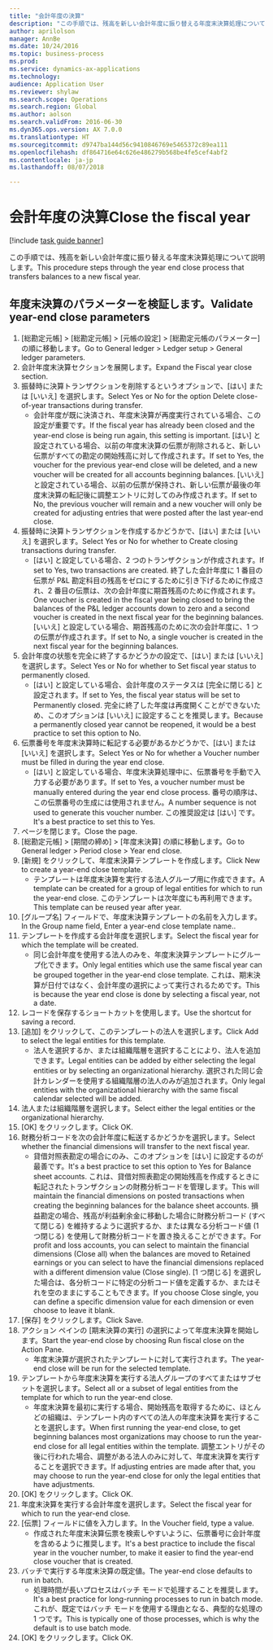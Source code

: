 ```yaml
--- 
title: "会計年度の決算"
description: "この手順では、残高を新しい会計年度に振り替える年度末決算処理について説明します。"
author: aprilolson
manager: AnnBe
ms.date: 10/24/2016
ms.topic: business-process
ms.prod: 
ms.service: dynamics-ax-applications
ms.technology: 
audience: Application User
ms.reviewer: shylaw
ms.search.scope: Operations
ms.search.region: Global
ms.author: aolson
ms.search.validFrom: 2016-06-30
ms.dyn365.ops.version: AX 7.0.0
ms.translationtype: HT
ms.sourcegitcommit: d9747ba144d56c9410846769e5465372c89ea111
ms.openlocfilehash: df864716e64c626e486279b568be4fe5cef4abf2
ms.contentlocale: ja-jp
ms.lasthandoff: 08/07/2018

---
```

# <a name="close-the-fiscal-year"></a><span data-ttu-id="fbe9e-103">会計年度の決算</span><span class="sxs-lookup"><span data-stu-id="fbe9e-103">Close the fiscal year</span></span>

[!include [task guide banner](../../includes/task-guide-banner.md)]

<span data-ttu-id="fbe9e-104">この手順では、残高を新しい会計年度に振り替える年度末決算処理について説明します。</span><span class="sxs-lookup"><span data-stu-id="fbe9e-104">This procedure steps through the year end close process that transfers balances to a new fiscal year.</span></span>


## <a name="validate-year-end-close-parameters"></a><span data-ttu-id="fbe9e-105">年度末決算のパラメーターを検証します。</span><span class="sxs-lookup"><span data-stu-id="fbe9e-105">Validate year-end close parameters</span></span>
1. <span data-ttu-id="fbe9e-106">[総勘定元帳] > [総勘定元帳] > [元帳の設定] > [総勘定元帳のパラメーター] の順に移動します。</span><span class="sxs-lookup"><span data-stu-id="fbe9e-106">Go to General ledger > Ledger setup > General ledger parameters.</span></span>
2. <span data-ttu-id="fbe9e-107">会計年度末決算セクションを展開します。</span><span class="sxs-lookup"><span data-stu-id="fbe9e-107">Expand the Fiscal year close section.</span></span>
3. <span data-ttu-id="fbe9e-108">振替時に決算トランザクションを削除するというオプションで、[はい] または [いいえ] を選択します。</span><span class="sxs-lookup"><span data-stu-id="fbe9e-108">Select Yes or No for the option Delete close-of-year transactions during transfer.</span></span>
    * <span data-ttu-id="fbe9e-109">会計年度が既に決済され、年度末決算が再度実行されている場合、この設定が重要です。</span><span class="sxs-lookup"><span data-stu-id="fbe9e-109">If the fiscal year has already been closed and the year-end close is being run again, this setting is important.</span></span> <span data-ttu-id="fbe9e-110">[はい] と設定されている場合、以前の年度末決算の伝票が削除されると、新しい伝票がすべての勘定の開始残高に対して作成されます。</span><span class="sxs-lookup"><span data-stu-id="fbe9e-110">If set to Yes, the voucher for the previous year-end close will be deleted, and a new voucher will be created for all accounts beginning balances.</span></span> <span data-ttu-id="fbe9e-111">[いいえ] と設定されている場合、以前の伝票が保持され、新しい伝票が最後の年度末決算の転記後に調整エントリに対してのみ作成されます。</span><span class="sxs-lookup"><span data-stu-id="fbe9e-111">If set to No, the previous voucher will remain and a new voucher will only be created for adjusting entries that were posted after the last year-end close.</span></span>  
4. <span data-ttu-id="fbe9e-112">振替時に決算トランザクションを作成するかどうかで、[はい] または [いいえ] を選択します。</span><span class="sxs-lookup"><span data-stu-id="fbe9e-112">Select Yes or No for whether to Create closing transactions during transfer.</span></span>
    * <span data-ttu-id="fbe9e-113">[はい] と設定している場合、2 つのトランザクションが作成されます。</span><span class="sxs-lookup"><span data-stu-id="fbe9e-113">If set to Yes, two transactions are created.</span></span> <span data-ttu-id="fbe9e-114">終了した会計年度に 1 番目の伝票が P&L 勘定科目の残高をゼロにするために引き下げるために作成され、2 番目の伝票は、次の会計年度に期首残高のために作成されます。</span><span class="sxs-lookup"><span data-stu-id="fbe9e-114">One voucher is created in the fiscal year being closed to bring the balances of the P&L ledger accounts down to zero and a second voucher is created in the next fiscal year for the beginning balances.</span></span> <span data-ttu-id="fbe9e-115">[いいえ] と設定している場合、期首残高のために次の会計年度に、1 つの伝票が作成されます。</span><span class="sxs-lookup"><span data-stu-id="fbe9e-115">If set to No, a single voucher is created in the next fiscal year for the beginning balances.</span></span>  
5. <span data-ttu-id="fbe9e-116">会計年度の状態を完全に終了するかどうかの設定で、[はい] または [いいえ] を選択します。</span><span class="sxs-lookup"><span data-stu-id="fbe9e-116">Select Yes or No for whether to Set fiscal year status to permanently closed.</span></span>
    * <span data-ttu-id="fbe9e-117">[はい] と設定している場合、会計年度のステータスは [完全に閉じる] と設定されます。</span><span class="sxs-lookup"><span data-stu-id="fbe9e-117">If set to Yes, the fiscal year status will be set to Permanently closed.</span></span>  <span data-ttu-id="fbe9e-118">完全に終了した年度は再度開くことができないため、このオプションは [いいえ] に設定することを推奨します。</span><span class="sxs-lookup"><span data-stu-id="fbe9e-118">Because a permanently closed year cannot be reopened, it would be a best practice to set this option to No.</span></span>  
6. <span data-ttu-id="fbe9e-119">伝票番号を年度末決算時に転記する必要があるかどうかで、[はい] または [いいえ] を選択します。</span><span class="sxs-lookup"><span data-stu-id="fbe9e-119">Select Yes or No for whether a Voucher number must be filled in during the year end close.</span></span>
    * <span data-ttu-id="fbe9e-120">[はい] と設定している場合、年度末決算処理中に、伝票番号を手動で入力する必要があります。</span><span class="sxs-lookup"><span data-stu-id="fbe9e-120">If set to Yes, a voucher number must be manually entered during the year end close process.</span></span> <span data-ttu-id="fbe9e-121">番号の順序は、この伝票番号の生成には使用されません。</span><span class="sxs-lookup"><span data-stu-id="fbe9e-121">A number sequence is not used to generate this voucher number.</span></span> <span data-ttu-id="fbe9e-122">この推奨設定は [はい] です。</span><span class="sxs-lookup"><span data-stu-id="fbe9e-122">It's a best practice to set this to Yes.</span></span>  
7. <span data-ttu-id="fbe9e-123">ページを閉じます。</span><span class="sxs-lookup"><span data-stu-id="fbe9e-123">Close the page.</span></span>
8. <span data-ttu-id="fbe9e-124">[総勘定元帳] > [期間の締め] > [年度末決算] の順に移動します。</span><span class="sxs-lookup"><span data-stu-id="fbe9e-124">Go to General ledger > Period close > Year end close.</span></span>
9. <span data-ttu-id="fbe9e-125">[新規] をクリックして、年度末決算テンプレートを作成します。</span><span class="sxs-lookup"><span data-stu-id="fbe9e-125">Click New to create a year-end close template.</span></span>
    * <span data-ttu-id="fbe9e-126">テンプレートは年度末決算を実行する法人グループ用に作成できます。</span><span class="sxs-lookup"><span data-stu-id="fbe9e-126">A template can be created for a group of legal entities for which to run the year-end close.</span></span> <span data-ttu-id="fbe9e-127">このテンプレートは次年度にも再利用できます。</span><span class="sxs-lookup"><span data-stu-id="fbe9e-127">This template can be reused year after year.</span></span>  
10. <span data-ttu-id="fbe9e-128">[グループ名] フィールドで、年度末決算テンプレートの名前を入力します。</span><span class="sxs-lookup"><span data-stu-id="fbe9e-128">In the Group name field, Enter a year-end close template name..</span></span>
11. <span data-ttu-id="fbe9e-129">テンプレートを作成する会計年度を選択します。</span><span class="sxs-lookup"><span data-stu-id="fbe9e-129">Select the fiscal year for which the template will be created.</span></span>
    * <span data-ttu-id="fbe9e-130">同じ会計年度を使用する法人のみを、年度末決算テンプレートにグループ化できます。</span><span class="sxs-lookup"><span data-stu-id="fbe9e-130">Only legal entities which use the same fiscal year can be grouped together in the year-end close template.</span></span> <span data-ttu-id="fbe9e-131">これは、期末決算が日付ではなく、会計年度の選択によって実行されるためです。</span><span class="sxs-lookup"><span data-stu-id="fbe9e-131">This is because the year end close is done by selecting a fiscal year, not a date.</span></span>  
12. <span data-ttu-id="fbe9e-132">レコードを保存するショートカットを使用します。</span><span class="sxs-lookup"><span data-stu-id="fbe9e-132">Use the shortcut for saving a record.</span></span>
13. <span data-ttu-id="fbe9e-133">[追加] をクリックして、このテンプレートの法人を選択します。</span><span class="sxs-lookup"><span data-stu-id="fbe9e-133">Click Add to select the legal entities for this template.</span></span>
    * <span data-ttu-id="fbe9e-134">法人を選択するか、または組織階層を選択することにより、法人を追加できます。</span><span class="sxs-lookup"><span data-stu-id="fbe9e-134">Legal entities can be added by either selecting the legal entities or by selecting an organizational hierarchy.</span></span>  <span data-ttu-id="fbe9e-135">選択された同じ会計カレンダーを使用する組織階層の法人のみが追加されます。</span><span class="sxs-lookup"><span data-stu-id="fbe9e-135">Only legal entities with the organizational hierarchy with the same fiscal calendar selected will be added.</span></span>  
14. <span data-ttu-id="fbe9e-136">法人または組織階層を選択します。</span><span class="sxs-lookup"><span data-stu-id="fbe9e-136">Select either the legal entities or the organizational hierarchy.</span></span>
15. <span data-ttu-id="fbe9e-137">[OK] をクリックします。</span><span class="sxs-lookup"><span data-stu-id="fbe9e-137">Click OK.</span></span>
16. <span data-ttu-id="fbe9e-138">財務分析コードを次の会計年度に転送するかどうかを選択します。</span><span class="sxs-lookup"><span data-stu-id="fbe9e-138">Select whether the financial dimensions will transfer to the next fiscal year.</span></span>
    * <span data-ttu-id="fbe9e-139">貸借対照表勘定の場合にのみ、このオプションを [はい] に設定するのが最善です。</span><span class="sxs-lookup"><span data-stu-id="fbe9e-139">It's a best practice to set this option to Yes for Balance sheet accounts.</span></span>  <span data-ttu-id="fbe9e-140">これは、貸借対照表勘定の開始残高を作成するときに転記されたトランザクションの財務分析コードを管理します。</span><span class="sxs-lookup"><span data-stu-id="fbe9e-140">This will maintain the financial dimensions on posted transactions when creating the beginning balances for the balance sheet accounts.</span></span>  <span data-ttu-id="fbe9e-141">損益勘定の場合、残高が利益剰余金に移動した場合に財務分析コード (すべて閉じる) を維持するように選択するか、または異なる分析コード値 (1 つ閉じる) を使用して財務分析コードを置き換えることができます。</span><span class="sxs-lookup"><span data-stu-id="fbe9e-141">For profit and loss accounts, you can select to maintain the financial dimensions (Close all) when the balances are moved to Retained earnings or you can select to have the financial dimensions replaced with a different dimension value (Close single).</span></span> <span data-ttu-id="fbe9e-142">[1 つ閉じる] を選択した場合は、各分析コードに特定の分析コード値を定義するか、またはそれを空のままにすることもできます。</span><span class="sxs-lookup"><span data-stu-id="fbe9e-142">If you choose Close single, you can define a specific dimension value for each dimension or even choose to leave it blank.</span></span>  
17. <span data-ttu-id="fbe9e-143">[保存] をクリックします。</span><span class="sxs-lookup"><span data-stu-id="fbe9e-143">Click Save.</span></span>
18. <span data-ttu-id="fbe9e-144">アクション ペインの [期末決算の実行] の選択によって年度末決算を開始します。</span><span class="sxs-lookup"><span data-stu-id="fbe9e-144">Start the year-end close by choosing Run fiscal close on the Action Pane.</span></span>
    * <span data-ttu-id="fbe9e-145">年度末決算が選択されたテンプレートに対して実行されます。</span><span class="sxs-lookup"><span data-stu-id="fbe9e-145">The year-end close will be run for the selected template.</span></span>  
19. <span data-ttu-id="fbe9e-146">テンプレートから年度末決算を実行する法人グループのすべてまたはサブセットを選択します。</span><span class="sxs-lookup"><span data-stu-id="fbe9e-146">Select all or a subset of legal entities from the template for which to run the year-end close.</span></span>
    * <span data-ttu-id="fbe9e-147">年度末決算を最初に実行する場合、開始残高を取得するために、ほとんどの組織は、テンプレート内のすべての法人の年度末決算を実行することを選択します。</span><span class="sxs-lookup"><span data-stu-id="fbe9e-147">When first running the year-end close, to get beginning balances most organizations may choose to run the year-end close for all legal entities within the template.</span></span> <span data-ttu-id="fbe9e-148">調整エントリがその後に行われた場合、調整がある法人のみに対して、年度末決算を実行することを選択できます。</span><span class="sxs-lookup"><span data-stu-id="fbe9e-148">If adjusting entries are made after that, you may choose to run the year-end close for only the legal entities that have adjustments.</span></span>  
20. <span data-ttu-id="fbe9e-149">[OK] をクリックします。</span><span class="sxs-lookup"><span data-stu-id="fbe9e-149">Click OK.</span></span>
21. <span data-ttu-id="fbe9e-150">年度末決算を実行する会計年度を選択します。</span><span class="sxs-lookup"><span data-stu-id="fbe9e-150">Select the fiscal year for which to run the year-end close.</span></span>
22. <span data-ttu-id="fbe9e-151">[伝票] フィールドに値を入力します。</span><span class="sxs-lookup"><span data-stu-id="fbe9e-151">In the Voucher field, type a value.</span></span>
    * <span data-ttu-id="fbe9e-152">作成された年度末決算伝票を検索しやすいように、伝票番号に会計年度を含めるように推奨します。</span><span class="sxs-lookup"><span data-stu-id="fbe9e-152">It's a best practice to include the fiscal year in the voucher number, to make it easier to find the year-end close voucher that is created.</span></span>  
23. <span data-ttu-id="fbe9e-153">バッチで実行する年度末決算の既定値。</span><span class="sxs-lookup"><span data-stu-id="fbe9e-153">The year-end close defaults to run in batch.</span></span>
    * <span data-ttu-id="fbe9e-154">処理時間が長いプロセスはバッチ モードで処理することを推奨します。</span><span class="sxs-lookup"><span data-stu-id="fbe9e-154">It's a best practice for long-running processes to run in batch mode.</span></span> <span data-ttu-id="fbe9e-155">これが、既定ではバッチ モードを使用する理由となる、典型的な処理の 1 つです。</span><span class="sxs-lookup"><span data-stu-id="fbe9e-155">This is typically one of those processes, which is why the default is to use batch mode.</span></span>  
24. <span data-ttu-id="fbe9e-156">[OK] をクリックします。</span><span class="sxs-lookup"><span data-stu-id="fbe9e-156">Click OK.</span></span>


